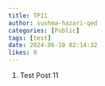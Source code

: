 ```yaml
---
title: TP11
author: sushma-hazari-qed
categories: [Public]
tags: [test]
date: 2024-06-10 02:14:32 
likes: 0
---
```


1. Test Post 11